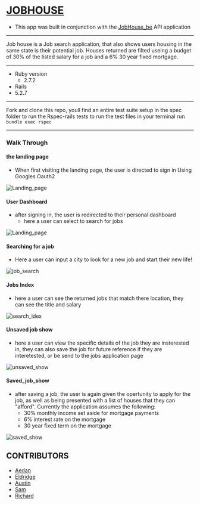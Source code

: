 # [JOBHOUSE](https://glacial-waters-60806.herokuapp.com/)
+ This app was built in conjunction with the [JobHouse_be](https://github.com/aedanjames/job_house_be) API application
___
Job house is a Job search application, that also shows users housing in the same state is their potential job. Houses returned are filted useing a budget of 30% of the listed salary for a job and a 6% 30 year fixed mortgage.
___
* Ruby version
  * 2.7.2
* Rails
 * 5.2.7
___
Fork and clone this repo, youll find an entire test suite setup in the spec folder to run the Rspec-rails tests
to run the test files in your terminal run `bundle exec rspec`
___
### Walk Through
#### the landing page
+ When first visiting the landing page, the user is directed to sign in Using Googles Oauth2

![Landing_page](app/assets/images/landing_page.png)

#### User Dashboard

+ after signing in, the user is redirected to their personal dashboard
  + here a user can select to search for jobs

![Landing_page](app/assets/images/user_dashboard.png)

#### Searching for a job
  + Here a user can input a city to look for a new job and start their new life!

![job_search](app/assets/images/job_search.png)

#### Jobs Index

+ here a user can see the returned jobs that match there location, they can see the title and salary

![search_idex](app/assets/images/jobs_search_index.png)

#### Unsaved job show
+ here a user can view the specific details of the job they are insterested in, they can also save the job for future reference if they are interetested, or be send to the jobs application page

![unsaved_show](app/assets/images/unsaved_job_show.png)

#### Saved_job_show
+ after saving a job, the user is again given the opertunity to apply for the job, as well as being presented with a list of houses that they can "afford".
Currently the application assumes the following:
    + 30% monthly income set aside for mortgage payments
    + 6% interest rate on the mortgage
    + 30 year fixed term on the mortgage

![saved_show](app/assets/images/saved_job_show.png)





## CONTRIBUTORS
* [Aedan](https://github.com/aedanjames)
* [Eldridge](https://github.com/Eldridge-Turambi)
* [Austin](https://github.com/AustinCMoore)
* [Sam](https://github.com/samlsmith424)
* [Richard](https://github.com/RichardLaBrecque)
